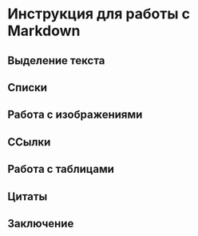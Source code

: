 # Инструкция для работы с Markdown

## Выделение текста 

## Списки

## Работа с изображениями

## ССылки

## Работа с таблицами

## Цитаты

## Заключение